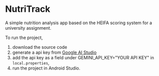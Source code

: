 # NutriTrack
A simple nutrition analysis app based on the HEIFA scoring system for a university assignment.

To run the project, 
1. download the source code
2. generate a api key from [Google AI Studio](https://aistudio.google.com/app/apikey)
3. add the api key as a field under GEMINI_API_KEY="YOUR API KEY" in `local.properties`, 
4. run the project in Android Studio.
